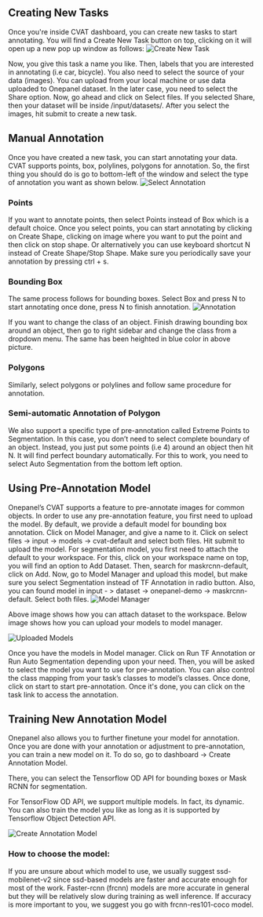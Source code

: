 ## Creating New Tasks
Once you're inside CVAT dashboard, you can create new tasks to start annotating. You will find a Create New Task button on top, clicking on it will open up a new pop up window as follows:
![Create New Task](../assets/img/1.PNG?raw=true)

Now, you give this task a name you like. Then, labels that you are interested in annotating (i.e car, bicycle). You also need to select the source of your data (images). You can upload from your local machine or use data uploaded to Onepanel dataset. In the later case, you need to select the Share option. Now, go ahead and click on Select files. If you selected Share, then your dataset will be inside /input/datasets/<username>. After you select the images, hit submit to create a new task.

## Manual Annotation
Once you have created a new task, you can start annotating your data. CVAT supports points, box, polylines, polygons for annotation. So, the first thing you should do is go to bottom-left of the window and select the type of annotation you want as shown below. 
![Select Annotation](../assets/img/2.PNG?raw=true)

### Points
If you want to annotate points, then select Points instead of Box which is a default choice. Once you select points, you can start annotating by clicking on Create Shape, clicking on image where you want to put the point and then click on stop shape. Or alternatively you can use keyboard shortcut N instead of Create Shape/Stop Shape. Make sure you periodically save your annotation by pressing ctrl + s.

### Bounding Box
The same process follows for bounding boxes. Select Box and press N to start annotating once done, press N to finish annotation.
![Annotation](../assets/img/3.PNG?raw=true)

If you want to change the class of an object. Finish drawing bounding box around an object, then go to right sidebar and change the class from a dropdown menu. The same has been heighted in blue color in above picture.

### Polygons
Similarly, select polygons or polylines and follow same procedure for annotation.

### Semi-automatic Annotation of Polygon
We also support a specific type of pre-annotation called Extreme Points to Segmentation. In this case, you don’t need to select complete boundary of an object. Instead, you just put some points (i.e 4) around an object then hit N. It will find perfect boundary automatically. For this to work, you need to select Auto Segmentation from the bottom left option.

## Using Pre-Annotation Model
Onepanel’s CVAT supports a feature to pre-annotate images for common objects. In order to use any pre-annotation feature, you first need to upload the model. By default, we provide a default model for bounding box annotation. Click on Model Manager, and give a name to it. Click on select files -> input -> models -> cvat-default and select both files. Hit submit to upload the model. For segmentation model, you first need to attach the default to your workspace. For this, click on your workspace name on top, you will find an option to Add Dataset. Then, search for maskrcnn-default, click on Add. Now, go to Model Manager and upload this model, but make sure you select Segmentation instead of TF Annotation in radio button. Also, you can found model in input - > dataset -> onepanel-demo -> maskrcnn-default. Select both files.
![Model Manager](../assets/img/6.PNG?raw=true)

Above image shows how you can attach dataset to the workspace. Below image shows how you can upload your models to model manager.

![Uploaded Models](../assets/img/7.PNG?raw=true)

Once you have the models in Model manager. Click on Run TF Annotation or Run Auto Segmentation depending upon your need. Then, you will be asked to select the model you want to use for pre-annotation. You can also control the class mapping from your task’s classes to model’s classes. Once done, click on start to start pre-annotation. Once it's done, you can click on the task link to access the annotation.

## Training New Annotation Model
Onepanel also allows you to further finetune your model for annotation. Once you are done with your annotation or adjustment to pre-annotation, you can train a new model on it. To do so, go to dashboard -> Create Annotation Model.

There, you can select the Tensorflow OD API for bounding boxes or Mask RCNN for segmentation.

For TensorFlow OD API, we support multiple models. In fact, its dynamic. You can also train the model you like as long as it is supported by Tensorflow Object Detection API. 

![Create Annotation Model](../assets/img/4.PNG?raw=true)

### How to choose the model:
If you are unsure about which model to use, we usually suggest ssd-mobilenet-v2 since ssd-based models are faster and accurate enough for most of the work. Faster-rcnn (frcnn) models are more accurate in general but they will be relatively slow during training as well inference. If accuracy is more important to you, we suggest you go with frcnn-res101-coco model.






